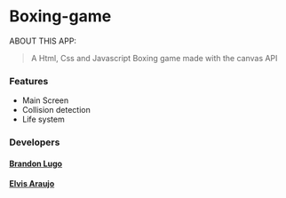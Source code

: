 # Boxing-game
<p>ABOUT THIS APP:</p>
<blockquote>A Html, Css and Javascript Boxing game made with the canvas API</blockquote>

<h3>Features</h3>
<ul>
   <li>Main Screen</li>
   <li>Collision detection</li>
   <li>Life system</li>
</ul>
<h3>Developers</h3>
<h4><a href="https://github.com/neobrandll">Brandon Lugo</a></h4>
<h4><a href="https://github.com/elvitop">Elvis Araujo </a></h4>

